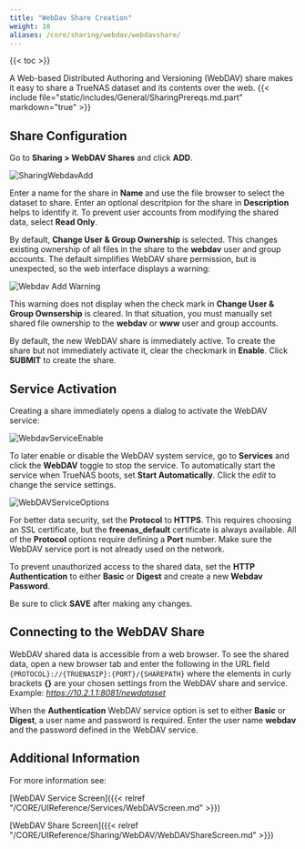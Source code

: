 ```yaml
---
title: "WebDav Share Creation"
weight: 10
aliases: /core/sharing/webdav/webdavshare/
---
```


{{< toc >}}

A Web-based Distributed Authoring and Versioning (WebDAV) share makes it easy to share a TrueNAS dataset and its contents over the web.
{{< include file="static/includes/General/SharingPrereqs.md.part" markdown="true" >}}

## Share Configuration

Go to **Sharing > WebDAV Shares** and click **ADD**.

![SharingWebdavAdd](/images/CORE/12.0/SharingWebdavAdd.png "Creating a WebDAV Share")

Enter a name for the share in **Name** and use the file browser to select the dataset to share.
Enter an optional descritpion for the share in **Description** helps to identify it.
To prevent user accounts from modifying the shared data, select **Read Only**.

By default, **Change User & Group Ownership** is selected.
This changes existing ownership of all files in the share to the **webdav** user and group accounts.
The default simplifies WebDAV share permission, but is unexpected, so the web interface displays a warning:

![Webdav Add Warning](/images/CORE/12.0/SharingWebdavAddWarning.png "Services Webdav Add Warning")

This warning does not display when the check mark in **Change User & Group Ownsership** is cleared.
In that situation, you must manually set shared file ownership to the **webdav** or **www** user and group accounts.

By default, the new WebDAV share is immediately active.
To create the share but not immediately activate it, clear the checkmark in **Enable**.
Click **SUBMIT** to create the share.

## Service Activation

Creating a share immediately opens a dialog to activate the WebDAV service:

![WebdavServiceEnable](/images/CORE/12.0/SharingCreateServiceEnable.png "WebDAV Service Activation from Share")

To later enable or disable the WebDAV system service, go to **Services** and click the **WebDAV** toggle to stop the service.
To automatically start the service when TrueNAS boots, set **Start Automatically**.
Click the <i class="material-icons" aria-hidden="true" title="edit">edit</i> to change the service settings.

![WebDAVServiceOptions](/images/CORE/12.0/ServicesWebdavOptions.png "WebDAV Service Options")

For better data security, set the **Protocol** to **HTTPS**.
This requires choosing an SSL certificate, but the **freenas_default** certificate is always available.
All of the **Protocol** options require defining a **Port** number.
Make sure the WebDAV service port is not already used on the network.

To prevent unauthorized access to the shared data, set the **HTTP Authentication** to either **Basic** or **Digest** and create a new **Webdav Password**.

Be sure to click **SAVE** after making any changes.

## Connecting to the WebDAV Share

WebDAV shared data is accessible from a web browser.
To see the shared data, open a new browser tab and enter the following in the URL field  `{PROTOCOL}://{TRUENASIP}:{PORT}/{SHAREPATH}` where the elements in curly brackets **{}** are your chosen settings from the WebDAV share and service.
Example: *https://10.2.1.1:8081/newdataset*

When the **Authentication** WebDAV service option is set to either **Basic** or **Digest**, a user name and password is required.
Enter the user name **webdav** and the password defined in the WebDAV service.

## Additional Information

For more information see:

[WebDAV Service Screen]({{< relref "/CORE/UIReference/Services/WebDAVScreen.md" >}})

[WebDAV Share Screen]({{< relref "/CORE/UIReference/Sharing/WebDAV/WebDAVShareScreen.md" >}})